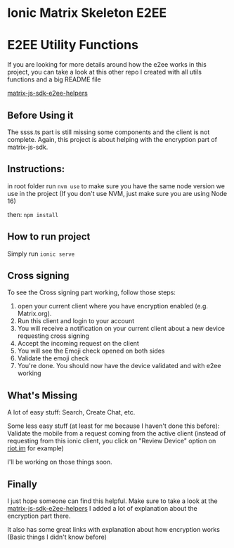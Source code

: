 # Ionic Matrix Skeleton E2EE

# E2EE Utility Functions

If you are looking for more details around how the e2ee works in this project, you can take a look at this other repo I created with all utils functions and a big README file

[matrix-js-sdk-e2ee-helpers](https://github.com/hmendes00/matrix-js-sdk-e2ee-helpers)

## Before Using it

The ssss.ts part is still missing some components and the client is not complete.
Again, this project is about helping with the encryption part of matrix-js-sdk.

## Instructions:

in root folder run `nvm use` to make sure you have the same node version we use in the project
(If you don't use NVM, just make sure you are using Node 16)

then:
`npm install`

## How to run project

Simply run `ionic serve`

## Cross signing

To see the Cross signing part working, follow those steps:

1. open your current client where you have encryption enabled (e.g. Matrix.org).
2. Run this client and login to your account
3. You will receive a notification on your current client about a new device requesting cross signing
4. Accept the incoming request on the client
5. You will see the Emoji check opened on both sides
6. Validate the emoji check
7. You're done. You should now have the device validated and with e2ee working

## What's Missing

A lot of easy stuff: Search, Create Chat, etc.

Some less easy stuff (at least for me because I haven't done this before): Validate the mobile from a request coming from the active client (instead of requesting from this ionic client, you click on "Review Device" option on [riot.im](https://riot.im/app/#/room/!tYqDQCzEmNEQYwFEWh:matrix.org) for example)

I'll be working on those things soon.

## Finally

I just hope someone can find this helpful.
Make sure to take a look at the [matrix-js-sdk-e2ee-helpers](https://github.com/hmendes00/matrix-js-sdk-e2ee-helpers)
I added a lot of explanation about the encryption part there.

It also has some great links with explanation about how encryption works (Basic things I didn't know before)